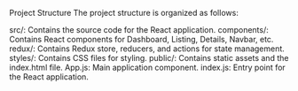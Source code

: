 Project Structure
The project structure is organized as follows:

src/: Contains the source code for the React application.
components/: Contains React components for Dashboard, Listing, Details, Navbar, etc.
redux/: Contains Redux store, reducers, and actions for state management.
styles/: Contains CSS files for styling.
public/: Contains static assets and the index.html file.
App.js: Main application component.
index.js: Entry point for the React application.
